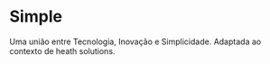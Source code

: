 # Simple
Uma união entre Tecnologia, Inovação e Simplicidade. Adaptada ao contexto de heath solutions.
